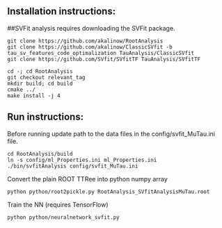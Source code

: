 ## Installation instructions:
##SVFit analysis requires downloading the SVFit package.

``` 
git clone https://github.com/akalinow/RootAnalysis
git clone https://github.com/akalinow/ClassicSVfit -b tau_sv_features_code_optimalization TauAnalysis/ClassicSVfit
git clone https://github.com/SVfit/SVfitTF TauAnalysis/SVfitTF

cd -; cd RootAnalysis
git checkout relevant_tag
mkdir build; cd build
cmake ../
make install -j 4
```
## Run instructions:
Before running update path to the data files in the config/svfit_MuTau.ini file.

```
cd RootAnalysis/build
ln -s config/ml_Properties.ini ml_Properties.ini
./bin/svfitAnalysis config/svfit_MuTau.ini
```

Convert the plain ROOT TTRee into python numpy array

```
python python/root2pickle.py RootAnalysis_SVfitAnalysisMuTau.root
```

Train the NN (requires TensorFlow)

```
python python/neuralnetwork_svfit.py
```